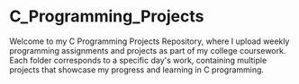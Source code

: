 # C_Programming_Projects
Welcome to my C Programming Projects Repository, where I upload weekly programming assignments and projects as part of my college coursework. Each folder corresponds to a specific day's work, containing multiple projects that showcase my progress and learning in C programming.
